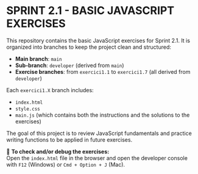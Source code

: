 # SPRINT 2.1 - BASIC JAVASCRIPT EXERCISES

This repository contains the basic JavaScript exercises for Sprint 2.1. It is organized into branches to keep the project clean and structured:

- **Main branch**: `main`  
- **Sub-branch**: `developer` (derived from `main`)  
- **Exercise branches**: from `exercici1.1` to `exercici1.7` (all derived from `developer`)

Each `exercici1.X` branch includes:
- `index.html`
- `style.css`
- `main.js` (which contains both the instructions and the solutions to the exercises)

The goal of this project is to review JavaScript fundamentals and practice writing functions to be applied in future exercises.

🔎 **To check and/or debug the exercises:**  
Open the `index.html` file in the browser and open the developer console with `F12` (Windows) or `Cmd + Option + J` (Mac).

